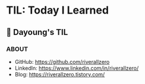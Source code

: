 # TIL: Today I Learned

## 📖 Dayoung's TIL

### ABOUT
- GitHub: https://github.com/riverallzero
- LinkedIn: https://www.linkedin.com/in/riverallzero/
- Blog: https://riverallzero.tistory.com/